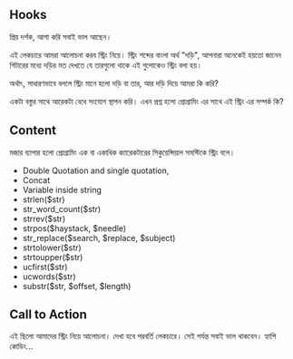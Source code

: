 ## Hooks
প্রিয় দর্শক,
আশা করি সবাই ভাল আছেন।

এই লেকচারে আমরা আলোচনা করব স্ট্রিং নিয়ে। স্ট্রিং শব্দের বাংলা অর্থ "দড়ি", আপনারা অনেকেই হয়তো জানেন গিটারের মধ্যে দড়ির মত দেখতে যে তারগুলো থাকে এই গুলোকেও স্ট্রিং বলা হয়।

অর্থাৎ, সাধারণভাবে বললে স্ট্রিং মানে হলো দড়ি বা তার, আর দড়ি দিয়ে আমরা কি করি?

একটা বস্তুর সাথে আরেকটা বেধে সংযোগ স্থাপন করি। এখন প্রশ্ন হলো প্রোগ্রামিং এর সাথে এই স্ট্রিং এর সম্পর্ক কি?

## Content
মজার ব্যাপার হলো প্রোগ্রামিং এক বা একাধিক ক্যারেকটারের সিকুয়েন্সিয়াল সমস্টিকে স্ট্রিং বলে।
- Double Quotation and single quotation,
- Concat
- Variable inside string
- strlen($str)
- str_word_count($str)
- strrev($str)
- strpos($haystack, $needle)
- str_replace($search, $replace, $subject)
- strtolower($str)
- strtoupper($str)
- ucfirst($str)
- ucwords($str)
- substr($str, $offset, $length)


## Call to Action
এই ছিলো আমাদের স্ট্রিং নিয়ে আলোচনা। দেখা হবে পরবর্তি লেকচারে। সেই পর্যন্ত সবাই ভাল থাকবেন। হ্যাপি কোডিং...
